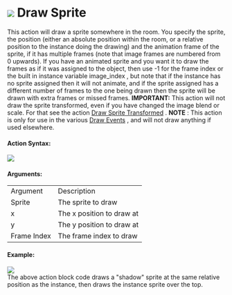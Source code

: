 #  ![](https://gms.magecorn.com/Manual/assets/Images/Scripting_Reference/Drag_And_Drop/Reference/Drawing/i_Drawing_Draw_Sprite.png) Draw Sprite

This action will draw a sprite somewhere in the room. You specify the
sprite, the position (either an absolute position within the room, or a
relative position to the instance doing the drawing) and the animation
frame of the sprite, if it has multiple frames (note that image frames
are numbered from 0 upwards). If you have an animated sprite and you
want it to draw the frames as if it was assigned to the object, then use
-1 for the frame index or the built in instance variable image_index ,
but note that if the instance has no sprite assigned then it will not
animate, and if the sprite assigned has a different number of frames to
the one being drawn then the sprite will be drawn with extra frames or
missed frames. **IMPORTANT:** This action will not draw the sprite
transformed, even if you have changed the image blend or scale. For that
see the action [Draw Sprite Transformed](Draw_Sprite_Transformed) .
**NOTE** : This action is only for use in the various [Draw
Events](../../../The_Asset_Editors/Object_Properties/Draw_Events) ,
and will not draw anything if used elsewhere.

#### Action Syntax:

  
![](https://gms.magecorn.com/Manual/assets/Images/Scripting_Reference/Drag_And_Drop/Reference/Drawing/a_Drawing_Draw_Sprite.png)  

#### Arguments:

|             |                           |
|-------------|---------------------------|
| Argument    | Description               |
| Sprite      | The sprite to draw        |
| x           | The x position to draw at |
| y           | The y position to draw at |
| Frame Index | The frame index to draw   |

#### Example:

  
![](https://gms.magecorn.com/Manual/assets/Images/Scripting_Reference/Drag_And_Drop/Reference/Drawing/e_Drawing_Draw_Self.png)  
The above action block code draws a "shadow" sprite at the same relative
position as the instance, then draws the instance sprite over the top.
